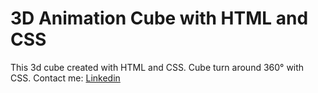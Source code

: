 # 3D Animation Cube with HTML and CSS
This 3d cube created with HTML and CSS. Cube turn around 360° with CSS. 
Contact me: [Linkedin](https://www.linkedin.com/in/ahmet-faruk-donmez/)

